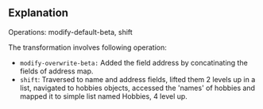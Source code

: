 ## Explanation

Operations: modify-default-beta, shift 

The transformation involves following operation:

* `modify-overwrite-beta:` Added the field address by concatinating the fields of address map. 
* `shift`: Traversed to name and address fields, lifted them 2 levels up in a list, navigated to hobbies objects, accessed the 'names' of hobbies and mapped it to simple list named Hobbies, 4 level up.